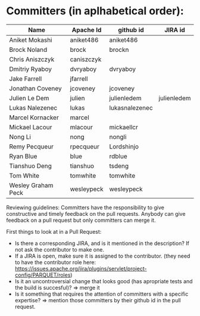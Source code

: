 <!--
  ~ Licensed to the Apache Software Foundation (ASF) under one
  ~ or more contributor license agreements.  See the NOTICE file
  ~ distributed with this work for additional information
  ~ regarding copyright ownership.  The ASF licenses this file
  ~ to you under the Apache License, Version 2.0 (the
  ~ "License"); you may not use this file except in compliance
  ~ with the License.  You may obtain a copy of the License at
  ~
  ~   http://www.apache.org/licenses/LICENSE-2.0
  ~
  ~ Unless required by applicable law or agreed to in writing,
  ~ software distributed under the License is distributed on an
  ~ "AS IS" BASIS, WITHOUT WARRANTIES OR CONDITIONS OF ANY
  ~ KIND, either express or implied.  See the License for the
  ~ specific language governing permissions and limitations
  ~ under the License.
  -->

# Committers (in aplhabetical order):

| Name               | Apache Id  | github id      | JIRA id     |
|--------------------|------------|----------------|-------------|
| Aniket Mokashi     | aniket486  | aniket486      |             |
| Brock Noland       | brock      | brockn         |             |
| Chris Aniszczyk    | caniszczyk |                |             |
| Dmitriy Ryaboy     | dvryaboy   | dvryaboy       |             |
| Jake Farrell       | jfarrell   |                |             |
| Jonathan Coveney   | jcoveney   | jcoveney       |             |
| Julien Le Dem      | julien     | julienledem    | julienledem |
| Lukas Nalezenec    | lukas      | lukasnalezenec |             |
| Marcel Kornacker   | marcel     |                |             |
| Mickael Lacour     | mlacour    | mickaellcr     |             |
| Nong Li            | nong       | nongli         |             |
| Remy Pecqueur      | rpecqueur  | Lordshinjo     |             |
| Ryan Blue          | blue       | rdblue         |             |
| Tianshuo Deng      | tianshuo   | tsdeng         |             |
| Tom White          | tomwhite   | tomwhite       |             |
| Wesley Graham Peck | wesleypeck | wesleypeck     |             |

Reviewing guidelines:
Committers have the responsibility to give constructive and timely feedback on the pull requests.
Anybody can give feedback on a pull request but only committers can merge it.

First things to look at in a Pull Request:
 - Is there a corresponding JIRA, and is it mentioned in the description? If not ask the contributor to make one.
 - If a JIRA is open, make sure it is assigned to the contributor. (they need to have the contributor role here: https://issues.apache.org/jira/plugins/servlet/project-config/PARQUET/roles)
 - Is it an uncontroversial change that looks good (has apropriate tests and the build is succesful)? => merge it
 - Is it something that requires the attention of committers with a specific expertise? => mention those committers by their github id in the pull request.

